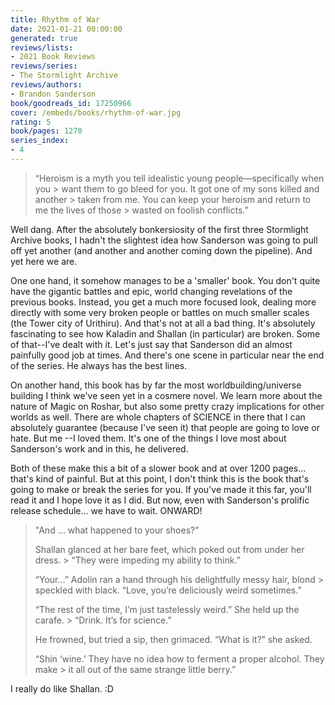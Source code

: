 ```yaml
---
title: Rhythm of War
date: 2021-01-21 00:00:00
generated: true
reviews/lists:
- 2021 Book Reviews
reviews/series:
- The Stormlight Archive
reviews/authors:
- Brandon Sanderson
book/goodreads_id: 17250966
cover: /embeds/books/rhythm-of-war.jpg
rating: 5
book/pages: 1270
series_index:
- 4
---
```

> “Heroism is a myth you tell idealistic young people—specifically when you > want them to go bleed for you. It got one of my sons killed and another > taken from me. You can keep your heroism and return to me the lives of those > wasted on foolish conflicts.”

Well dang. After the absolutely bonkersiosity of the first three Stormlight Archive books, I hadn't the slightest idea how Sanderson was going to pull off yet another (and another and another coming down the pipeline). And yet here we are.  

<!--more-->

One one hand, it somehow manages to be a 'smaller' book. You don't quite have the gigantic battles and epic, world changing revelations of the previous books. Instead, you get a much more focused look, dealing more directly with some very broken people or battles on much smaller scales (the Tower city of Urithiru). And that's not at all a bad thing. It's absolutely fascinating to see how Kaladin and Shallan (in particular) are broken. Some of that--I've dealt with it. Let's just say that Sanderson did an almost painfully good job at times. And there's one scene in particular near the end of the series. He always has the best lines.  

On another hand, this book has by far the most worldbuilding/universe building I think we've seen yet in a cosmere novel. We learn more about the nature of Magic on Roshar, but also some pretty crazy implications for other worlds as well. There are whole chapters of SCIENCE in there that I can absolutely guarantee (because I've seen it) that people are going to love or hate. But me --I loved them. It's one of the things I love most about Sanderson's work and in this, he delivered.  

Both of these make this a bit of a slower book and at over 1200 pages... that's kind of painful. But at this point, I don't think this is the book that's going to make or break the series for you. If you've made it this far, you'll read it and I hope love it as I did. But now, even with Sanderson's prolific release schedule... we have to wait. ONWARD!  

> "And … what happened to your shoes?”  
>
> Shallan glanced at her bare feet, which poked out from under her dress. > “They were impeding my ability to think.”  
>
> “Your…” Adolin ran a hand through his delightfully messy hair, blond > speckled with black. “Love, you’re deliciously weird sometimes.”  
>
> “The rest of the time, I’m just tastelessly weird.” She held up the carafe. > “Drink. It’s for science.”  
>
> He frowned, but tried a sip, then grimaced. “What is it?” she asked.  
>
> “Shin ‘wine.’ They have no idea how to ferment a proper alcohol. They make > it all out of the same strange little berry.”  

I really do like Shallan. :D
